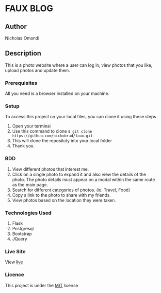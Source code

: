 # FAUX BLOG

## Author

Nicholas Omondi

## Description

This is a photo website where a user can log in, view photos that you like, upload photos and update them.

### Prerequisites

All you need is a browser installed on your machine.

### Setup

To access this project on your local files, you can clone it using these steps

1. Open your terminal
2. Use this command to clone `$ git clone https://github.com/nickobrad/faux.git`
3. This will clone the repositoty into your local folder
4. Thank you.

### BDD

1. View different photos that interest me.
2. Click on a single photo to expand it and also view the details of the photo. The photo details must appear on a modal within the same route as the main page.
3. Search for different categories of photos. (ie. Travel, Food)
4. Copy a link to the photo to share with my friends.
5. View photos based on the location they were taken.

### Technologies Used

1. Flask
2. Postgresql
3. Bootstrap
4. JQuery

### Live Site

View [live](https://blogs-moringa.herokuapp.com/home)

### Licence

This project is under the  [MIT](LICENSE) license
